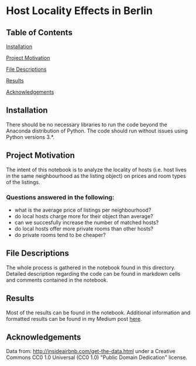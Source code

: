 # Host Locality Effects in Berlin

## Table of Contents
[Installation](https://github.com/spreuhs/data_science_nd_project_1/blob/main/README.md#installation)

[Project Motivation](https://github.com/spreuhs/data_science_nd_project_1/blob/main/README.md#project-motivation)

[File Descriptions](https://github.com/spreuhs/data_science_nd_project_1/blob/main/README.md#file-descriptions)

[Results](https://github.com/spreuhs/data_science_nd_project_1/blob/main/README.md#results)

[Acknowledgements](https://github.com/spreuhs/data_science_nd_project_1/blob/main/README.md#acknowledgements)

## Installation

There should be no necessary libraries to run the code beyond the Anaconda distribution of Python. The code should run without issues using Python versions 3.*.

## Project Motivation

The intent of this notebook is to analyze the locality of hosts (i.e. host lives in the same neighbourhood as the listing object) on prices and room types of the listings.

### Questions answered in the following:
- what is the average price of listings per neighbourhood?
- do local hosts charge more for their object than average?
- can we succesfully increase the number of matched hosts?
- do local hosts offer more private rooms than other hosts?
- do private rooms tend to be cheaper?

## File Descriptions

The whole process is gathered in the notebook found in this directory. Detailed description regarding the code can be found in markdown cells and comments contained in the notebook.

## Results

Most of the results can be found in the notebook. Additional information and formatted results can be found in my Medium post [here](https://spreuhs.medium.com/host-locality-effects-in-berlin-abe48349994b).

## Acknowledgements
Data from: http://insideairbnb.com/get-the-data.html under a  Creative Commons CC0 1.0 Universal (CC0 1.0) "Public Domain Dedication" license. 
